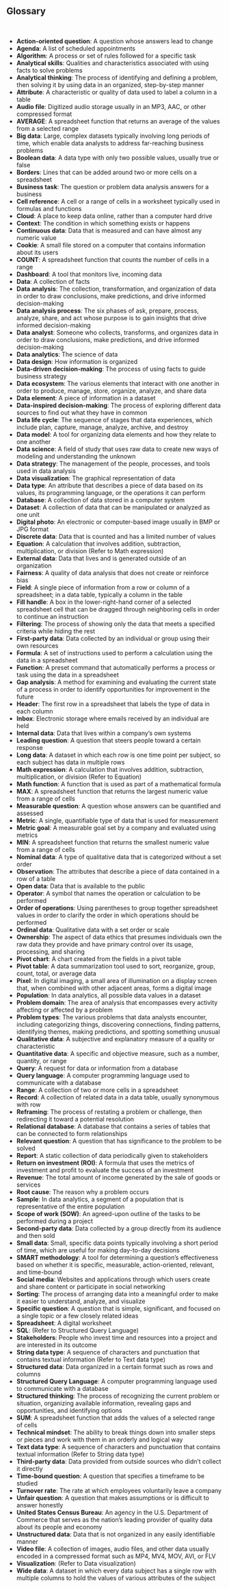 ## Glossary 

&nbsp; 

* **Action-oriented question**:  A question whose answers lead to change  
* **Agenda**:  A list of scheduled appointments 
* **Algorithm**:  A process or set of rules followed for a specific task 
* **Analytical skills**:  Qualities and characteristics associated with using facts to solve problems 
* **Analytical thinking**:  The process of identifying and defining a problem, then solving it by using data in an organized, step-by-step manner 
* **Attribute**:  A characteristic or quality of data used to label a column in a table 
* **Audio file**:  Digitized audio storage usually in an MP3, AAC, or other compressed format 
* **AVERAGE**:  A spreadsheet function that returns an average of the values from a selected range 
* **Big data**:  Large, complex datasets typically involving long periods of time, which enable data analysts to address far-reaching business problems  
* **Boolean data**:  A data type with only two possible values, usually true or false 
* **Borders**:  Lines that can be added around two or more cells on a spreadsheet 
* **Business task**:  The question or problem data analysis answers for a business  
* **Cell reference**:  A cell or a range of cells in a worksheet typically used in formulas and functions 
* **Cloud**:  A place to keep data online, rather than a computer hard drive 
* **Context**:  The condition in which something exists or happens 
* **Continuous data**:  Data that is measured and can have almost any numeric value 
* **Cookie**:  A small file stored on a computer that contains information about its users 
* **COUNT**:  A spreadsheet function that counts the number of cells in a range 
* **Dashboard**:  A tool that monitors live, incoming data 
* **Data**:  A collection of facts 
* **Data analysis**:  The collection, transformation, and organization of data in order to draw conclusions, make predictions, and drive informed decision-making 
* **Data analysis process**:  The six phases of ask, prepare, process, analyze, share, and act whose purpose is to gain insights that drive informed decision-making 
* **Data analyst**:  Someone who collects, transforms, and organizes data in order to draw conclusions, make predictions, and drive informed decision-making 
* **Data analytics**:  The science of data 
* **Data design**:  How information is organized 
* **Data-driven decision-making**:  The process of using facts to guide business strategy 
* **Data ecosystem**:  The various elements that interact with one another in order to produce, manage, store, organize, analyze, and share data 
* **Data element**:  A piece of information in a dataset  
* **Data-inspired decision-making**:  The process of exploring different data sources to find out what they have in common 
* **Data life cycle**:  The sequence of stages that data experiences, which include plan, capture, manage, analyze, archive, and destroy 
* **Data model**:  A tool for organizing data elements and how they relate to one another 
* **Data science**:  A field of study that uses raw data to create new ways of modeling and understanding the unknown  
* **Data strategy**:  The management of the people, processes, and tools used in data analysis 
* **Data visualization**:  The graphical representation of data 
* **Data type**:  An attribute that describes a piece of data based on its values, its programming language, or the operations it can perform 
* **Database**:  A collection of data stored in a computer system 
* **Dataset**:  A collection of data that can be manipulated or analyzed as one unit  
* **Digital photo**:  An electronic or computer-based image usually in BMP or JPG format 
* **Discrete data**:  Data that is counted and has a limited number of values 
* **Equation**:  A calculation that involves addition, subtraction, multiplication, or division (Refer to Math expression) 
* **External data**:  Data that lives and is generated outside of an organization 
* **Fairness**:  A quality of data analysis that does not create or reinforce bias  
* **Field**:  A single piece of information from a row or column of a spreadsheet; in a data table, typically a column in the table 
* **Fill handle**:  A box in the lower-right-hand corner of a selected spreadsheet cell that can be dragged through neighboring cells in order to continue an instruction 
* **Filtering**:  The process of showing only the data that meets a specified criteria while hiding the rest 
* **First-party data**:  Data collected by an individual or group using their own resources 
* **Formula**:  A set of instructions used to perform a calculation using the data in a spreadsheet 
* **Function**:  A preset command that automatically performs a process or task using the data in a spreadsheet 
* **Gap analysis**:  A method for examining and evaluating the current state of a process in order to identify opportunities for improvement in the future 
* **Header**:  The first row in a spreadsheet that labels the type of data in each column 
* **Inbox**:  Electronic storage where emails received by an individual are held 
* **Internal data**:  Data that lives within a company’s own systems 
* **Leading question**:  A question that steers people toward a certain response  
* **Long data**:  A dataset in which each row is one time point per subject, so each subject has data in multiple rows 
* **Math expression**:  A calculation that involves addition, subtraction, multiplication, or division (Refer to Equation) 
* **Math function**:  A function that is used as part of a mathematical formula 
* **MAX**:  A spreadsheet function that returns the largest numeric value from a range of cells 
* **Measurable question**:  A question whose answers can be quantified and assessed 
* **Metric**:  A single, quantifiable type of data that is used for measurement  
* **Metric goal**:  A measurable goal set by a company and evaluated using metrics 
* **MIN**:  A spreadsheet function that returns the smallest numeric value from a range of cells 
* **Nominal data**:  A type of qualitative data that is categorized without a set order 
* **Observation**:  The attributes that describe a piece of data contained in a row of a table 
* **Open data**:  Data that is available to the public 
* **Operator**:  A symbol that names the operation or calculation to be performed 
* **Order of operations**:  Using parentheses to group together spreadsheet values in order to clarify the order in which operations should be performed 
* **Ordinal data**:  Qualitative data with a set order or scale 
* **Ownership**:  The aspect of data ethics that presumes individuals own the raw data they provide and have primary control over its usage, processing, and sharing  
* **Pivot chart**:  A chart created from the fields in a pivot table  
* **Pivot table**:  A data summarization tool used to sort, reorganize, group, count, total, or average data 
* **Pixel**:  In digital imaging, a small area of illumination on a display screen that, when combined with other adjacent areas, forms a digital image  
* **Population**:  In data analytics, all possible data values in a dataset 
* **Problem domain**:  The area of analysis that encompasses every activity affecting or affected by a problem 
* **Problem types**:  The various problems that data analysts encounter, including categorizing things, discovering connections, finding patterns, identifying themes, making predictions, and spotting something unusual 
* **Qualitative data**:  A subjective and explanatory measure of a quality or characteristic 
* **Quantitative data**:  A specific and objective measure, such as a number, quantity, or range 
* **Query**:  A request for data or information from a database 
* **Query language**:  A computer programming language used to communicate with a database 
* **Range**:  A collection of two or more cells in a spreadsheet 
* **Record**:  A collection of related data in a data table, usually synonymous with row 
* **Reframing**:  The process of restating a problem or challenge, then redirecting it toward a potential resolution  
* **Relational database**:  A database that contains a series of tables that can be connected to form relationships 
* **Relevant question**:  A question that has significance to the problem to be solved 
* **Report**:  A static collection of data periodically given to stakeholders  
* **Return on investment (ROI)**:  A formula that uses the metrics of investment and profit to evaluate the success of an investment 
* **Revenue**:  The total amount of income generated by the sale of goods or services  
* **Root cause**:  The reason why a problem occurs 
* **Sample**:  In data analytics, a segment of a population that is representative of the entire population 
* **Scope of work (SOW)**:  An agreed-upon outline of the tasks to be performed during a project 
* **Second-party data**:  Data collected by a group directly from its audience and then sold  
* **Small data**:  Small, specific data points typically involving a short period of time, which are useful for making day-to-day decisions 
* **SMART methodology**:  A tool for determining a question’s effectiveness based on whether it is specific, measurable, action-oriented, relevant, and time-bound  
* **Social media**:  Websites and applications through which users create and share content or participate in social networking 
* **Sorting**:  The process of arranging data into a meaningful order to make it easier to understand, analyze, and visualize 
* **Specific question**:  A question that is simple, significant, and focused on a single topic or a few closely related ideas 
* **Spreadsheet**:  A digital worksheet 
* **SQL**:  (Refer to Structured Query Language) 
* **Stakeholders**:  People who invest time and resources into a project and are interested in its outcome 
* **String data type**:  A sequence of characters and punctuation that contains textual information (Refer to Text data type) 
* **Structured data**:  Data organized in a certain format such as rows and columns 
* **Structured Query Language**:  A computer programming language used to communicate with a database 
* **Structured thinking**:  The process of recognizing the current problem or situation, organizing available information, revealing gaps and opportunities, and identifying options  
* **SUM**:  A spreadsheet function that adds the values of a selected range of cells 
* **Technical mindset**:  The ability to break things down into smaller steps or pieces and work with them in an orderly and logical way 
* **Text data type**:  A sequence of characters and punctuation that contains textual information (Refer to String data type) 
* **Third-party data**:  Data provided from outside sources who didn’t collect it directly 
* **Time-bound question**:  A question that specifies a timeframe to be studied  
* **Turnover rate**:  The rate at which employees voluntarily leave a company 
* **Unfair question**:  A question that makes assumptions or is difficult to answer honestly  
* **United States Census Bureau**:  An agency in the U.S. Department of Commerce that serves as the nation’s leading provider of quality data about its people and economy 
* **Unstructured data**:  Data that is not organized in any easily identifiable manner 
* **Video file**:  A collection of images, audio files, and other data usually encoded in a compressed format such as MP4, MV4, MOV, AVI, or FLV 
* **Visualization**:  (Refer to Data visualization)  
* **Wide data**:  A dataset in which every data subject has a single row with multiple columns to hold the values of various attributes of the subject 
